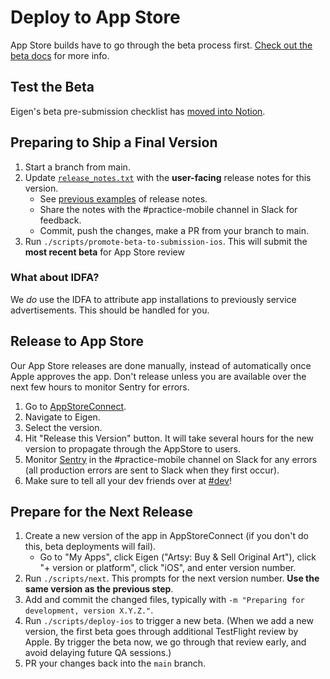 # Deploy to App Store

App Store builds have to go through the beta process first. [Check out the beta docs](./deploy_to_beta.md) for more info.

## Test the Beta

Eigen's beta pre-submission checklist has [moved into Notion](https://www.notion.so/artsy/Pre-submission-QA-Checklist-785e3233fdcf423f95ee239ab3c22ec3).

## Preparing to Ship a Final Version

1. Start a branch from main.
1. Update [`release_notes.txt`](https://github.com/artsy/eigen/blob/main/fastlane/metadata/en-US/release_notes.txt) with the **user-facing** release notes for this version.
   - See [previous examples](https://github.com/artsy/eigen/commits/main/fastlane/metadata/en-US/release_notes.txt) of release notes.
   - Share the notes with the #practice-mobile channel in Slack for feedback.
   - Commit, push the changes, make a PR from your branch to main.
1. Run `./scripts/promote-beta-to-submission-ios`. This will submit the **most recent beta** for App Store review

### What about IDFA?

We _do_ use the IDFA to attribute app installations to previously service advertisements. This should be handled for you.

## Release to App Store

Our App Store releases are done manually, instead of automatically once Apple approves the app. Don't release unless you are available over the next few hours to monitor Sentry for errors.

1. Go to [AppStoreConnect](https://appstoreconnect.apple.com).
1. Navigate to Eigen.
1. Select the version.
1. Hit "Release this Version" button. It will take several hours for the new version to propagate through the AppStore to users.
1. Monitor [Sentry](https://sentry.io/artsynet/eigen/) in the #practice-mobile channel on Slack for any errors (all production errors are sent to Slack when they first occur).
1. Make sure to tell all your dev friends over at [#dev](https://artsy.slack.com/archives/C02BC3HEJ)!

## Prepare for the Next Release

1. Create a new version of the app in AppStoreConnect (if you don't do this, beta deployments will fail).
   - Go to "My Apps", click Eigen ("Artsy: Buy & Sell Original Art"), click "+ version or platform", click "iOS", and enter version number.
1. Run `./scripts/next`. This prompts for the next version number. **Use the same version as the previous step**.
1. Add and commit the changed files, typically with `-m "Preparing for development, version X.Y.Z."`.
1. Run `./scripts/deploy-ios` to trigger a new beta. (When we add a new version, the first beta goes through additional TestFlight review by Apple. By trigger the beta now, we go through that review early, and avoid delaying future QA sessions.)
1. PR your changes back into the `main` branch.
